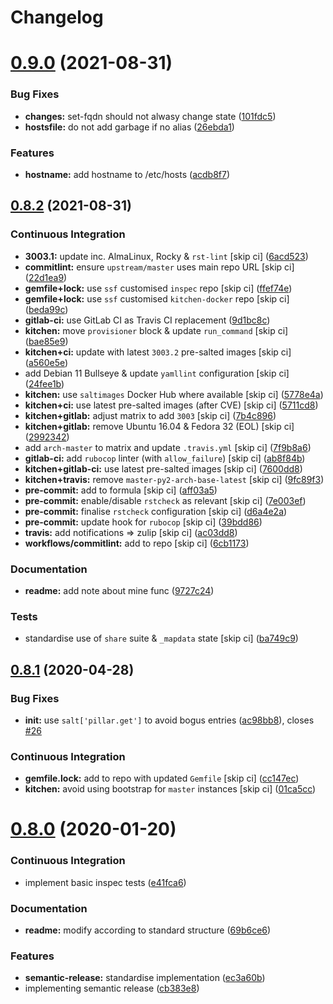 # Changelog

# [0.9.0](https://github.com/saltstack-formulas/hostsfile-formula/compare/v0.8.2...v0.9.0) (2021-08-31)


### Bug Fixes

* **changes:** set-fqdn should not alwasy change state ([101fdc5](https://github.com/saltstack-formulas/hostsfile-formula/commit/101fdc5c5d015a5466494f78d5c4cb2773a5c280))
* **hostsfile:** do not add garbage if no alias ([26ebda1](https://github.com/saltstack-formulas/hostsfile-formula/commit/26ebda12393234706a1e9f73f713a11d75bbe533))


### Features

* **hostname:** add hostname to /etc/hosts ([acdb8f7](https://github.com/saltstack-formulas/hostsfile-formula/commit/acdb8f7c4e634920e210ac8cbbd382c8a33c53fd))

## [0.8.2](https://github.com/saltstack-formulas/hostsfile-formula/compare/v0.8.1...v0.8.2) (2021-08-31)


### Continuous Integration

* **3003.1:** update inc. AlmaLinux, Rocky & `rst-lint` [skip ci] ([6acd523](https://github.com/saltstack-formulas/hostsfile-formula/commit/6acd5236ca035952b7289a71143c705a0f7a9d82))
* **commitlint:** ensure `upstream/master` uses main repo URL [skip ci] ([22d1ea9](https://github.com/saltstack-formulas/hostsfile-formula/commit/22d1ea9addf65319b4602e5a7dfd458f1ab64933))
* **gemfile+lock:** use `ssf` customised `inspec` repo [skip ci] ([ffef74e](https://github.com/saltstack-formulas/hostsfile-formula/commit/ffef74ef9d5626de4c0f8ead41453fd43b3e8738))
* **gemfile+lock:** use `ssf` customised `kitchen-docker` repo [skip ci] ([beda99c](https://github.com/saltstack-formulas/hostsfile-formula/commit/beda99cd87f43646be5d2303c5e295278e2e78da))
* **gitlab-ci:** use GitLab CI as Travis CI replacement ([9d1bc8c](https://github.com/saltstack-formulas/hostsfile-formula/commit/9d1bc8c22e4064a8c2c92cae32cab045550e8486))
* **kitchen:** move `provisioner` block & update `run_command` [skip ci] ([bae85e9](https://github.com/saltstack-formulas/hostsfile-formula/commit/bae85e95d223105fdccc4c5ab3cfc742f5a46866))
* **kitchen+ci:** update with latest `3003.2` pre-salted images [skip ci] ([a560e5e](https://github.com/saltstack-formulas/hostsfile-formula/commit/a560e5e98b1a6bf30fa43c012dbcde996133ea87))
* add Debian 11 Bullseye & update `yamllint` configuration [skip ci] ([24fee1b](https://github.com/saltstack-formulas/hostsfile-formula/commit/24fee1be0264365993e2f0e293a3aa97b9d52d05))
* **kitchen:** use `saltimages` Docker Hub where available [skip ci] ([5778e4a](https://github.com/saltstack-formulas/hostsfile-formula/commit/5778e4a4b0e0e3eb381340d8a4f51e372f8c3e1b))
* **kitchen+ci:** use latest pre-salted images (after CVE) [skip ci] ([5711cd8](https://github.com/saltstack-formulas/hostsfile-formula/commit/5711cd81b6b8934f585b4fa944c84b2c124479b2))
* **kitchen+gitlab:** adjust matrix to add `3003` [skip ci] ([7b4c896](https://github.com/saltstack-formulas/hostsfile-formula/commit/7b4c896f91737e530e960ecefee67ef59b109d27))
* **kitchen+gitlab:** remove Ubuntu 16.04 & Fedora 32 (EOL) [skip ci] ([2992342](https://github.com/saltstack-formulas/hostsfile-formula/commit/2992342f2b3c91f4e98d51db92b6847cb556b829))
* add `arch-master` to matrix and update `.travis.yml` [skip ci] ([7f9b8a6](https://github.com/saltstack-formulas/hostsfile-formula/commit/7f9b8a6f840095737a60e9ce3a26db7992e196ad))
* **gitlab-ci:** add `rubocop` linter (with `allow_failure`) [skip ci] ([ab8f84b](https://github.com/saltstack-formulas/hostsfile-formula/commit/ab8f84bae8ac4a7872d0c74aecac9c46f736f62e))
* **kitchen+gitlab-ci:** use latest pre-salted images [skip ci] ([7600dd8](https://github.com/saltstack-formulas/hostsfile-formula/commit/7600dd8795a2ac149ffd8d734a690b9feb0f74bd))
* **kitchen+travis:** remove `master-py2-arch-base-latest` [skip ci] ([9fc89f3](https://github.com/saltstack-formulas/hostsfile-formula/commit/9fc89f3c1caae545698391eb382f568243e2d0b1))
* **pre-commit:** add to formula [skip ci] ([aff03a5](https://github.com/saltstack-formulas/hostsfile-formula/commit/aff03a51f55e704df7d1ceca5d654edcf9f30c86))
* **pre-commit:** enable/disable `rstcheck` as relevant [skip ci] ([7e003ef](https://github.com/saltstack-formulas/hostsfile-formula/commit/7e003ef1e9fe0726cb7c9ce9d6fd7537a1351ece))
* **pre-commit:** finalise `rstcheck` configuration [skip ci] ([d6a4e2a](https://github.com/saltstack-formulas/hostsfile-formula/commit/d6a4e2af9960ee2dd3bc7602ac85c33f4063ea81))
* **pre-commit:** update hook for `rubocop` [skip ci] ([39bdd86](https://github.com/saltstack-formulas/hostsfile-formula/commit/39bdd868685b80151c880ccadc3a00b1acc2ec53))
* **travis:** add notifications => zulip [skip ci] ([ac03dd8](https://github.com/saltstack-formulas/hostsfile-formula/commit/ac03dd8862bdac3bc0bfd43f5449c529155abe7b))
* **workflows/commitlint:** add to repo [skip ci] ([6cb1173](https://github.com/saltstack-formulas/hostsfile-formula/commit/6cb117394d2342ff25f9688f6b8f788c15a5572e))


### Documentation

* **readme:** add note about mine func ([9727c24](https://github.com/saltstack-formulas/hostsfile-formula/commit/9727c24b4e6188ffe78256d0b70ac102543077bd))


### Tests

* standardise use of `share` suite & `_mapdata` state [skip ci] ([ba749c9](https://github.com/saltstack-formulas/hostsfile-formula/commit/ba749c9399eb2caec838f8234fb9483f737d6678))

## [0.8.1](https://github.com/saltstack-formulas/hostsfile-formula/compare/v0.8.0...v0.8.1) (2020-04-28)


### Bug Fixes

* **init:** use `salt['pillar.get']` to avoid bogus entries ([ac98bb8](https://github.com/saltstack-formulas/hostsfile-formula/commit/ac98bb84d7492c1420557ffb0ae09855199f1b12)), closes [#26](https://github.com/saltstack-formulas/hostsfile-formula/issues/26)


### Continuous Integration

* **gemfile.lock:** add to repo with updated `Gemfile` [skip ci] ([cc147ec](https://github.com/saltstack-formulas/hostsfile-formula/commit/cc147ec0e72f0a4b9014d001e008216de13eb208))
* **kitchen:** avoid using bootstrap for `master` instances [skip ci] ([01ca5cc](https://github.com/saltstack-formulas/hostsfile-formula/commit/01ca5cc62af94aff2116190f85a5539c709701ce))

# [0.8.0](https://github.com/saltstack-formulas/hostsfile-formula/compare/v0.7.1...v0.8.0) (2020-01-20)


### Continuous Integration

* implement basic inspec tests ([e41fca6](https://github.com/saltstack-formulas/hostsfile-formula/commit/e41fca66b0cad1bd9e3a1c8f817e307fdb6641eb))


### Documentation

* **readme:** modify according to standard structure ([69b6ce6](https://github.com/saltstack-formulas/hostsfile-formula/commit/69b6ce60c17f9370ec9d95134320289da724d890))


### Features

* **semantic-release:** standardise implementation ([ec3a60b](https://github.com/saltstack-formulas/hostsfile-formula/commit/ec3a60b13092f41976e0c963ecd2c6b458be558f))
* implementing semantic release ([cb383e8](https://github.com/saltstack-formulas/hostsfile-formula/commit/cb383e8367af656d0e47ad38543f0f30e61c9336))

